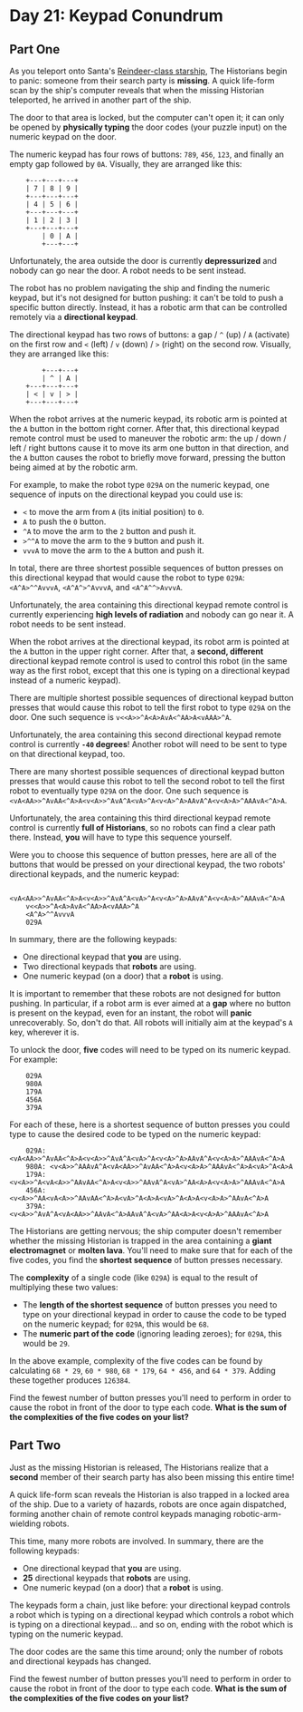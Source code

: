 # Day 21: Keypad Conundrum

## Part One

As you teleport onto Santa's
[Reindeer-class starship](../../advent-2019/day-25),
The Historians begin to panic: someone from their search party is
**missing**. A quick life-form scan by the ship's computer reveals that
when the missing Historian teleported, he arrived in another part of the
ship.

The door to that area is locked, but the computer can't open it; it can
only be opened by **physically typing** the door codes (your puzzle input)
on the numeric keypad on the door.

The numeric keypad has four rows of buttons: `789`, `456`, `123`, and
finally an empty gap followed by `0A`. Visually, they are arranged like
this:

```
    +---+---+---+
    | 7 | 8 | 9 |
    +---+---+---+
    | 4 | 5 | 6 |
    +---+---+---+
    | 1 | 2 | 3 |
    +---+---+---+
        | 0 | A |
        +---+---+
```

Unfortunately, the area outside the door is currently **depressurized**
and nobody can go near the door. A robot needs to be sent instead.

The robot has no problem navigating the ship and finding the numeric
keypad, but it's not designed for button pushing: it can't be told to
push a specific button directly. Instead, it has a robotic arm that can
be controlled remotely via a **directional keypad**.

The directional keypad has two rows of buttons: a gap / `^` (up) / `A`
(activate) on the first row and `<` (left) / `v` (down) / `>` (right) on
the second row. Visually, they are arranged like this:

```
        +---+---+
        | ^ | A |
    +---+---+---+
    | < | v | > |
    +---+---+---+
```

When the robot arrives at the numeric keypad, its robotic arm is pointed
at the `A` button in the bottom right corner. After that, this
directional keypad remote control must be used to maneuver the robotic
arm: the up / down / left / right buttons cause it to move its arm one
button in that direction, and the `A` button causes the robot to briefly
move forward, pressing the button being aimed at by the robotic arm.

For example, to make the robot type `029A` on the numeric keypad, one
sequence of inputs on the directional keypad you could use is:

-   `<` to move the arm from `A` (its initial position) to `0`.
-   `A` to push the `0` button.
-   `^A` to move the arm to the `2` button and push it.
-   `>^^A` to move the arm to the `9` button and push it.
-   `vvvA` to move the arm to the `A` button and push it.

In total, there are three shortest possible sequences of button presses
on this directional keypad that would cause the robot to type `029A`:
`<A^A>^^AvvvA`, `<A^A^>^AvvvA`, and `<A^A^^>AvvvA`.

Unfortunately, the area containing this directional keypad remote
control is currently experiencing **high levels of radiation** and nobody
can go near it. A robot needs to be sent instead.

When the robot arrives at the directional keypad, its robot arm is
pointed at the `A` button in the upper right corner. After that, a
**second, different** directional keypad remote control is used to control
this robot (in the same way as the first robot, except that this one is
typing on a directional keypad instead of a numeric keypad).

There are multiple shortest possible sequences of directional keypad
button presses that would cause this robot to tell the first robot to
type `029A` on the door. One such sequence is
`v<<A>>^A<A>AvA<^AA>A<vAAA>^A`.

Unfortunately, the area containing this second directional keypad remote
control is currently **`-40` degrees**! Another robot will need to be sent
to type on that directional keypad, too.

There are many shortest possible sequences of directional keypad button
presses that would cause this robot to tell the second robot to tell the
first robot to eventually type `029A` on the door. One such sequence is
`<vA<AA>>^AvAA<^A>A<v<A>>^AvA^A<vA>^A<v<A>^A>AAvA^A<v<A>A>^AAAvA<^A>A`.

Unfortunately, the area containing this third directional keypad remote
control is currently **full of Historians**, so no robots can find a clear
path there. Instead, **you** will have to type this sequence yourself.

Were you to choose this sequence of button presses, here are all of the
buttons that would be pressed on your directional keypad, the two
robots' directional keypads, and the numeric keypad:

```
    <vA<AA>>^AvAA<^A>A<v<A>>^AvA^A<vA>^A<v<A>^A>AAvA^A<v<A>A>^AAAvA<^A>A
    v<<A>>^A<A>AvA<^AA>A<vAAA>^A
    <A^A>^^AvvvA
    029A
```

In summary, there are the following keypads:

-   One directional keypad that **you** are using.
-   Two directional keypads that **robots** are using.
-   One numeric keypad (on a door) that a **robot** is using.

It is important to remember that these robots are not designed for
button pushing. In particular, if a robot arm is ever aimed at a **gap**
where no button is present on the keypad, even for an instant, the robot
will **panic** unrecoverably. So, don't do that. All robots will initially
aim at the keypad's `A` key, wherever it is.

To unlock the door, **five** codes will need to be typed on its numeric
keypad. For example:

```
    029A
    980A
    179A
    456A
    379A
```

For each of these, here is a shortest sequence of button presses you
could type to cause the desired code to be typed on the numeric keypad:

```
    029A: <vA<AA>>^AvAA<^A>A<v<A>>^AvA^A<vA>^A<v<A>^A>AAvA^A<v<A>A>^AAAvA<^A>A
    980A: <v<A>>^AAAvA^A<vA<AA>>^AvAA<^A>A<v<A>A>^AAAvA<^A>A<vA>^A<A>A
    179A: <v<A>>^A<vA<A>>^AAvAA<^A>A<v<A>>^AAvA^A<vA>^AA<A>A<v<A>A>^AAAvA<^A>A
    456A: <v<A>>^AA<vA<A>>^AAvAA<^A>A<vA>^A<A>A<vA>^A<A>A<v<A>A>^AAvA<^A>A
    379A: <v<A>>^AvA^A<vA<AA>>^AAvA<^A>AAvA^A<vA>^AA<A>A<v<A>A>^AAAvA<^A>A
```

The Historians are getting nervous; the ship computer doesn't remember
whether the missing Historian is trapped in the area containing a **giant
electromagnet** or **molten lava**. You'll need to make sure that for each
of the five codes, you find the **shortest sequence** of button presses
necessary.

The **complexity** of a single code (like `029A`) is equal to the result
of multiplying these two values:

-   The **length of the shortest sequence** of button presses you need to
    type on your directional keypad in order to cause the code to be
    typed on the numeric keypad; for `029A`, this would be `68`.
-   The **numeric part of the code** (ignoring leading zeroes); for
    `029A`, this would be `29`.

In the above example, complexity of the five codes can be found by
calculating `68 * 29`, `60 * 980`, `68 * 179`, `64 * 456`, and
`64 * 379`. Adding these together produces `126384`.

Find the fewest number of button presses you'll need to perform in order
to cause the robot in front of the door to type each code. **What is the
sum of the complexities of the five codes on your list?**

## Part Two

Just as the missing Historian is released, The Historians realize that a
**second** member of their search party has also been missing this entire
time!

A quick life-form scan reveals the Historian is also trapped in a locked
area of the ship. Due to a variety of hazards, robots are once again
dispatched, forming another chain of remote control keypads managing
robotic-arm-wielding robots.

This time, many more robots are involved. In summary, there are the
following keypads:

-   One directional keypad that **you** are using.
-   **25** directional keypads that **robots** are using.
-   One numeric keypad (on a door) that a **robot** is using.

The keypads form a chain, just like before: your directional keypad
controls a robot which is typing on a directional keypad which controls
a robot which is typing on a directional keypad... and so on, ending
with the robot which is typing on the numeric keypad.

The door codes are the same this time around; only the number of robots
and directional keypads has changed.

Find the fewest number of button presses you'll need to perform in order
to cause the robot in front of the door to type each code. **What is the
sum of the complexities of the five codes on your list?**
